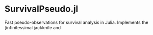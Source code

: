 # SurvivalPseudo.jl

Fast pseudo-observations for survival analysis in Julia.  Implements the [infinitessimal jackknife and
